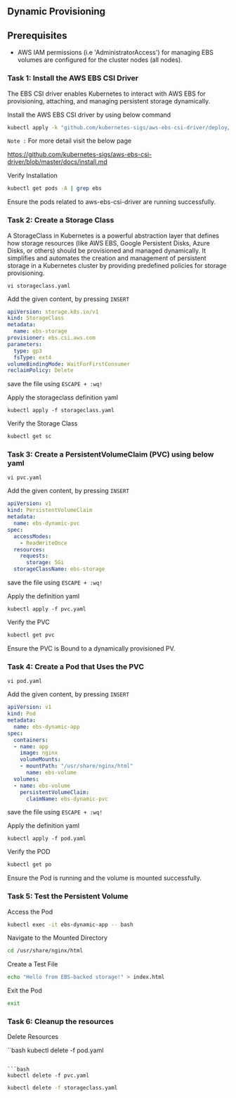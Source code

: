 ## Dynamic Provisioning

## Prerequisites
* AWS IAM permissions (i.e 'AdministratorAccess') for managing EBS volumes are configured for the cluster nodes (all nodes).


### Task 1: Install the AWS EBS CSI Driver
The EBS CSI driver enables Kubernetes to interact with AWS EBS for provisioning, attaching, and managing persistent storage dynamically.

Install the AWS EBS CSI driver by using below command
```bash
kubectl apply -k "github.com/kubernetes-sigs/aws-ebs-csi-driver/deploy/kubernetes/overlays/stable/?ref=release-1.37"
```
`Note :` For more detail visit the below page

https://github.com/kubernetes-sigs/aws-ebs-csi-driver/blob/master/docs/install.md


Verify Installation
```bash
kubectl get pods -A | grep ebs
```
Ensure the pods related to aws-ebs-csi-driver are running successfully.

### Task 2: Create a Storage Class 

A StorageClass in Kubernetes is a powerful abstraction layer that defines how storage resources (like AWS EBS, Google Persistent Disks, Azure Disks, or others) should be provisioned and managed dynamically. It simplifies and automates the creation and management of persistent storage in a Kubernetes cluster by providing predefined policies for storage provisioning.


```
vi storageclass.yaml
```

Add the given content, by pressing `INSERT`

```yaml
apiVersion: storage.k8s.io/v1
kind: StorageClass
metadata:
  name: ebs-storage
provisioner: ebs.csi.aws.com
parameters:
  type: gp3
  fsType: ext4
volumeBindingMode: WaitForFirstConsumer
reclaimPolicy: Delete
```
save the file using `ESCAPE + :wq!`

Apply the storageclass definition yaml
```
kubectl apply -f storageclass.yaml
```
Verify the Storage Class
```bash
kubectl get sc
```

### Task 3: Create a PersistentVolumeClaim (PVC) using below yaml

```
vi pvc.yaml
```

Add the given content, by pressing `INSERT`

```yaml
apiVersion: v1
kind: PersistentVolumeClaim
metadata:
  name: ebs-dynamic-pvc
spec:
  accessModes:
    - ReadWriteOnce
  resources:
    requests:
      storage: 5Gi
  storageClassName: ebs-storage
```
save the file using `ESCAPE + :wq!`

Apply the definition yaml
```
kubectl apply -f pvc.yaml
```

Verify the PVC
```bash
kubectl get pvc
```
Ensure the PVC is Bound to a dynamically provisioned PV.


### Task 4: Create a Pod that Uses the PVC

```
vi pod.yaml
```

Add the given content, by pressing `INSERT`

```yaml
apiVersion: v1
kind: Pod
metadata:
  name: ebs-dynamic-app
spec:
  containers:
  - name: app
    image: nginx
    volumeMounts:
    - mountPath: "/usr/share/nginx/html"
      name: ebs-volume
  volumes:
  - name: ebs-volume
    persistentVolumeClaim:
      claimName: ebs-dynamic-pvc
```
save the file using `ESCAPE + :wq!`

Apply the definition yaml
```
kubectl apply -f pod.yaml
```

Verify the POD
```bash
kubectl get po
```
Ensure the Pod is running and the volume is mounted successfully.

### Task 5: Test the Persistent Volume

Access the Pod
```bash
kubectl exec -it ebs-dynamic-app -- bash
```

Navigate to the Mounted Directory
```bash
cd /usr/share/nginx/html
```

Create a Test File
```bash
echo "Hello from EBS-backed storage!" > index.html
```

Exit the Pod
```bash
exit
```

### Task 6: Cleanup the resources
Delete Resources

``bash
kubectl delete -f pod.yaml
```

```bash
kubectl delete -f pvc.yaml
```

```bash
kubectl delete -f storageclass.yaml
```



